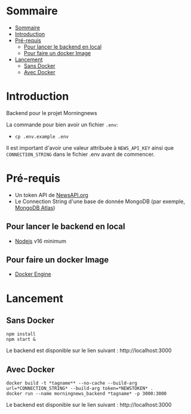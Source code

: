 # Sommaire
- [Sommaire](#sommaire)
- [Introduction](#introduction)
- [Pré-requis](#pré-requis)
  - [Pour lancer le backend en local](#pour-lancer-le-backend-en-local)
  - [Pour faire un docker Image](#pour-faire-un-docker-image)
- [Lancement](#lancement)
  - [Sans Docker](#sans-docker)
  - [Avec Docker](#avec-docker)

# Introduction
Backend pour le projet Morningnews

La commande pour bien avoir un fichier `.env`:  
- `cp .env.example .env` 

Il est important d'avoir une valeur attribuée à `NEWS_API_KEY` ainsi que `CONNECTION_STRING` dans le fichier .env avant de commencer.

# Pré-requis 
- Un token API de [NewsAPI.org](https://newsapi.org/)
- Le Connection String d'une base de donnée MongoDB (par exemple, [MongoDB Atlas](https://www.mongodb.com/atlas))
## Pour lancer le backend en local
- [Nodejs](https://nodejs.org/en/download) v16 minimum

## Pour faire un docker Image
- [Docker Engine](https://docs.docker.com/engine/install/)

# Lancement
## Sans Docker
```
npm install
npm start &
```
Le backend est disponible sur le lien suivant : http://localhost:3000

## Avec Docker
```
docker build -t *tagname** --no-cache --build-arg url=*CONNECTION_STRING* --build-arg token=*NEWSTOKEN* .
docker run --name morningnews_backend *tagname* -p 3000:3000 
```
Le backend est disponible sur le lien suivant : http://localhost:3000
